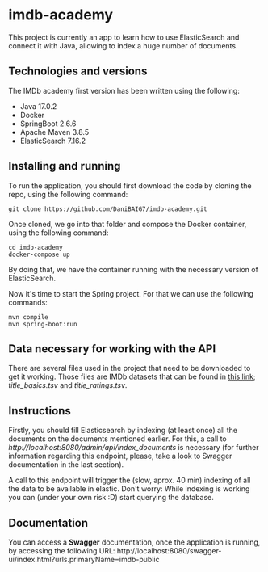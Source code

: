 # imdb-academy
This project is currently an app to learn how to use ElasticSearch and connect it with Java, allowing to index a huge number of documents.

## Technologies and versions
The IMDb academy first version has been written using the following:
- Java 17.0.2
- Docker
- SpringBoot 2.6.6
- Apache Maven 3.8.5
- ElasticSearch 7.16.2

## Installing and running
To run the application, you should first download the code by cloning the repo, using the following command:
```
git clone https://github.com/DaniBAIG7/imdb-academy.git
```
Once cloned, we go into that folder and compose the Docker container, using the following command:
```
cd imdb-academy
docker-compose up
```
By doing that, we have the container running with the necessary version of ElasticSearch.

Now it's time to start the Spring project. For that we can use the following commands:
```
mvn compile
mvn spring-boot:run
```
## Data necessary for working with the API
There are several files used in the project that need to be downloaded to get it working. Those files are IMDb datasets that can be found in [this link](https://datasets.imdbws.com/); _title\_basics.tsv_ and _title\_ratings.tsv_.

## Instructions
Firstly, you should fill Elasticsearch by indexing (at least once) all the documents on the documents mentioned earlier.
For this, a call to _http://localhost:8080/admin/api/index_documents_ is necessary (for further information regarding this endpoint, please, take a look to Swagger documentation in the last section).

A call to this endpoint will trigger the (slow, aprox. 40 min) indexing of all the data to be available in elastic. Don't worry: While indexing is working you can (under your own risk :D) start querying the database.

## Documentation
You can access a **Swagger** documentation, once the application is running, by accessing the following URL: 
http://localhost:8080/swagger-ui/index.html?urls.primaryName=imdb-public
